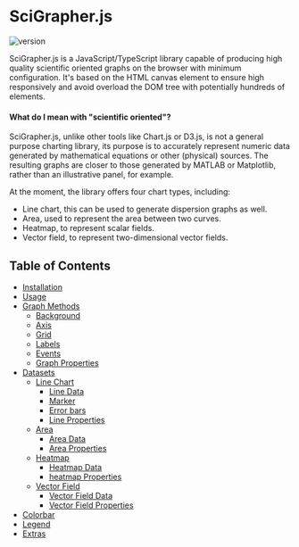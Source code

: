 # SciGrapher.js
![version](https://img.shields.io/github/package-json/v/JhoselinRam/scigrapher?filename=dist%2Fpackage.json&style=plastic)

SciGrapher.js is a JavaScript/TypeScript library capable of producing high quality scientific oriented graphs on the browser with minimum configuration. It's based on the HTML canvas element to ensure high responsively and avoid overload the DOM tree with potentially hundreds of elements.

#### What do I mean with "scientific oriented"?
SciGrapher.js, unlike other tools like Chart.js or D3.js, is not a general purpose charting library, its purpose is to accurately represent numeric data generated by mathematical equations or other (physical) sources. The resulting graphs are closer to those generated by MATLAB or Matplotlib, rather than an illustrative panel, for example.

At the moment, the library offers four chart types, including:

 - Line chart, this can be used to generate dispersion graphs as well.
 - Area, used to represent the area between two curves.
 - Heatmap, to represent scalar fields.
 - Vector field, to represent two-dimensional vector fields.
    
## Table of Contents
 * [Installation](#installation)
 * [Usage](#usage)
 * [Graph Methods](#graph-methods)
   * [Background](#background)
   * [Axis](#axis)
   * [Grid](#grid)
   * [Labels](#labels)
   * [Events](#events)
   * [Graph Properties](#graph-properties)
 * [Datasets](#datasets)
   * [Line Chart](#linechart)
     * [Line Data](#line-data)
     * [Marker](#marker)
     * [Error bars](#error-bars)
     * [Line Properties](#line-properties)   
   * [Area](#area)
     * [Area Data](#area-data)
     * [Area Properties](#area-properties) 
   * [Heatmap](#heatmap)
     * [Heatmap Data](#heatmap-data)
     * [heatmap Properties](#heatmap-properties) 
   * [Vector Field](#vector-field)
     * [Vector Field Data](#vector-field-data)
     * [Vector Field Properties](#vector-field-properties) 
  * [Colorbar](#colorbar)
  * [Legend](#legend)
  * [Extras](#extras)